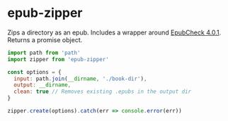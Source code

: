 
# epub-zipper

Zips a directory as an epub.  Includes a wrapper around [EpubCheck 4.0.1](https://github.com/IDPF/epubcheck/releases/tag/v4.0.1).  Returns a promise object.

```js
import path from 'path'
import zipper from 'epub-zipper'

const options = {
  input: path.join(__dirname, './book-dir'),
  output: __dirname,
  clean: true // Removes existing .epubs in the output dir
}

zipper.create(options).catch(err => console.error(err))
```
